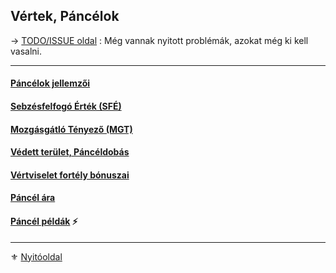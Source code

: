 ## Vértek, Páncélok

→ [TODO/ISSUE oldal](https://github.com/kaktusztea/szilankrpg/wiki/TODO.vertek.pancelok) : Még vannak nyitott problémák, azokat még ki kell vasalni.

---
#### [Páncélok jellemzői](069_01_pancelok_jellemzoi.md)

#### [Sebzésfelfogó Érték (SFÉ)](069_02_SFE.md)

#### [Mozgásgátló Tényező (MGT)](069_03_MGT.md)

#### [Védett terület, Páncéldobás](069_04_vedett_terulet_panceldobas.md)

#### [Vértviselet fortély bónuszai](069_05_vertviselet_fortely_bonuszai.md)

#### [Páncél ára](069_06_pancel_ara.md)

#### [Páncél példák](069_07_pancel_peldak.md) ⚡

---

⚜️ [Nyitóoldal](start.md#6-harcrendszer-%EF%B8%8F)
